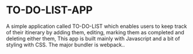 # TO-DO-LIST-APP
A simple application called TO-DO-LIST which enables users to keep track of their itinerary by adding them, editing, marking them as completed and deleting either them, This app is built mainly with Javascript and a bit of styling with CSS. The major bundler is webpack.. 
